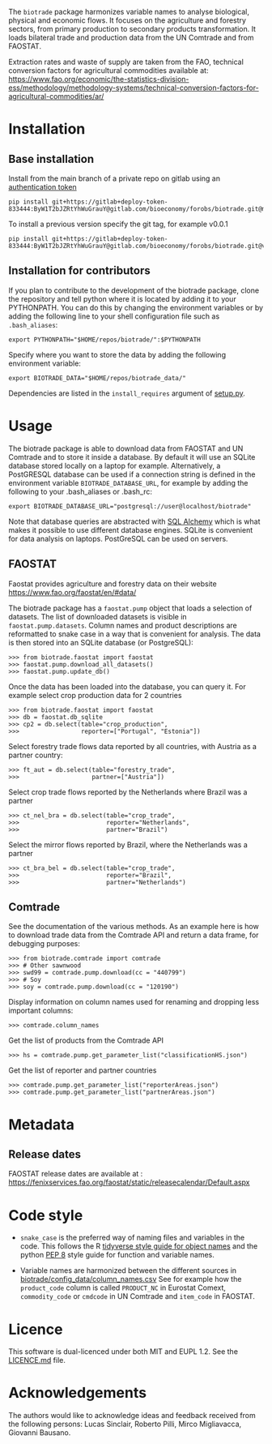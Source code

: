 
The `biotrade` package harmonizes variable names to analyse biological, physical and 
economic flows. It focuses on the agriculture and forestry sectors, from primary 
production to secondary products transformation. It loads bilateral trade and production 
data from the UN Comtrade and from FAOSTAT.

Extraction rates and waste of supply are taken from the FAO, technical conversion 
factors for agricultural commodities available at: 
https://www.fao.org/economic/the-statistics-division-ess/methodology/methodology-systems/technical-conversion-factors-for-agricultural-commodities/ar/


# Installation

## Base installation 

Install from the main branch of a private repo on gitlab using an
[authentication
token](https://docs.gitlab.com/ee/user/project/deploy_tokens/index.html)

    pip install git+https://gitlab+deploy-token-833444:ByW1T2bJZRtYhWuGrauY@gitlab.com/bioeconomy/forobs/biotrade.git@main

To install a previous version specify the git tag, for example v0.0.1

    pip install git+https://gitlab+deploy-token-833444:ByW1T2bJZRtYhWuGrauY@gitlab.com/bioeconomy/forobs/biotrade.git@v0.0.1


## Installation for contributors

If you plan to contribute to the development of the biotrade package, clone the 
repository and tell python where it is located by adding it to your PYTHONPATH. You can 
do this by changing the environment variables or by adding the following line to your 
shell configuration file such as `.bash_aliases`:

    export PYTHONPATH="$HOME/repos/biotrade/":$PYTHONPATH

Specify where you want to store the data by adding the following environment variable:

    export BIOTRADE_DATA="$HOME/repos/biotrade_data/"

Dependencies are listed in the `install_requires` argument of [setup.py](setup.py).


# Usage

The biotrade package is able to download data from FAOSTAT and UN Comtrade and to store 
it inside a database. By default it will use an SQLite database stored locally on a 
laptop for example. Alternatively, a PostGRESQL database can be used if a connection 
string is defined in the environment variable `BIOTRADE_DATABASE_URL`, for example by 
adding the following to your .bash_aliases or .bash_rc:

    export BIOTRADE_DATABASE_URL="postgresql://user@localhost/biotrade"

Note that database queries are abstracted with [SQL 
Alchemy](https://www.sqlalchemy.org/) which is what makes it possible to use different 
database engines. SQLite is convenient for data analysis on laptops. PostGreSQL can be 
used on servers.


## FAOSTAT

Faostat provides agriculture and forestry data on their website https://www.fao.org/faostat/en/#data/

The biotrade package has a `faostat.pump` object that loads a selection of datasets. The 
list of downloaded datasets is visible in `faostat.pump.datasets`. Column names and 
product descriptions are reformatted to snake case in a way that is convenient for 
analysis. The data is then stored into an SQLite database (or PostgreSQL):

    >>> from biotrade.faostat import faostat
    >>> faostat.pump.download_all_datasets()
    >>> faostat.pump.update_db()

Once the data has been loaded into the database, you can query it. For example select 
crop production data for 2 countries

    >>> from biotrade.faostat import faostat
    >>> db = faostat.db_sqlite
    >>> cp2 = db.select(table="crop_production",
    >>>                 reporter=["Portugal", "Estonia"])

Select forestry trade flows data reported by all countries, with
Austria as a partner country:

    >>> ft_aut = db.select(table="forestry_trade",
    >>>                    partner=["Austria"])

Select crop trade flows reported by the Netherlands where Brazil was a
partner

    >>> ct_nel_bra = db.select(table="crop_trade",
    >>>                        reporter="Netherlands",
    >>>                        partner="Brazil")

Select the mirror flows reported by Brazil, where the Netherlands was a partner

    >>> ct_bra_bel = db.select(table="crop_trade",
    >>>                        reporter="Brazil",
    >>>                        partner="Netherlands")


## Comtrade

See the documentation of the various methods. As an example  here is how to download 
trade data from the Comtrade API and return a data frame, for debugging purposes:

    >>> from biotrade.comtrade import comtrade
    >>> # Other sawnwood
    >>> swd99 = comtrade.pump.download(cc = "440799")
    >>> # Soy
    >>> soy = comtrade.pump.download(cc = "120190")

Display information on column names used for renaming
and dropping less important columns:

    >>> comtrade.column_names

Get the list of products from the Comtrade API

    >>> hs = comtrade.pump.get_parameter_list("classificationHS.json")

Get the list of reporter and partner countries

    >>> comtrade.pump.get_parameter_list("reporterAreas.json")
    >>> comtrade.pump.get_parameter_list("partnerAreas.json")



# Metadata


## Release dates

FAOSTAT release dates are available at :
https://fenixservices.fao.org/faostat/static/releasecalendar/Default.aspx


# Code style


- `snake_case` is the preferred way of naming files and variables in the code. This 
  follows the R [tidyverse style guide for object 
  names](https://style.tidyverse.org/syntax.html) and the python [PEP 
  8](https://www.python.org/dev/peps/pep-0008/#function-and-variable-names) style guide 
  for function and variable names.

- Variable names are harmonized between the different sources in
  [biotrade/config_data/column_names.csv](https://gitlab.com/bioeconomy/biotrade/-/blob/main/biotrade/config_data/column_names.csv)
  See for example how the `product_code` column is called  `PRODUCT_NC` in Eurostat Comext,
  `commodity_code` or `cmdcode` in UN Comtrade and `item_code` in FAOSTAT.


# Licence

This software is dual-licenced under both MIT and EUPL 1.2.
See the [LICENCE.md](LICENCE.md) file.


# Acknowledgements

The authors would like to acknowledge ideas and feedback received from the following 
persons: Lucas Sinclair, Roberto Pilli, Mirco Migliavacca, Giovanni Bausano.



